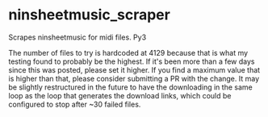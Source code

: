 # ninsheetmusic_scraper
Scrapes ninsheetmusic for midi files. Py3

The number of files to try is hardcoded at 4129 because that is what my testing found to probably be the highest. If it's been more than a few days since this was posted, please set it higher. If you find a maximum value that is higher than that, please consider submitting a PR with the change. It may be slightly restructured in the future to have the downloading in the same loop as the loop that generates the download links, which could be configured to stop after ~30 failed files.

